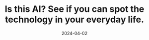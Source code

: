 ---
title: Is this AI? See if you can spot the technology in your everyday life.
date: '2024-04-02'
slug: what-is-ai
show_on_homepage: yes
tease: true
external_url: 'https://www.washingtonpost.com/technology/interactive/2024/what-is-ai/'
---
